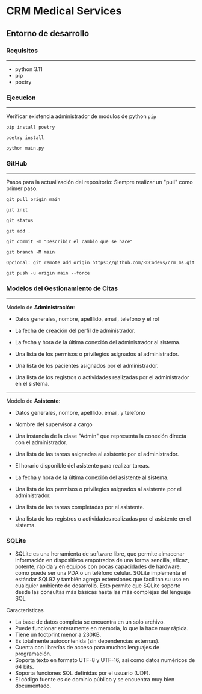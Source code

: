 # CRM Medical Services

## Entorno de desarrollo

### Requisitos

---

- python 3.11
- pip
- poetry

### Ejecucion

---

Verificar existencia administrador de modulos de python `pip`

```text
pip install poetry
```

```text
poetry install
```

```text
python main.py
```

### GitHub

---

Pasos para la actualización del repositorio:
Siempre realizar un "pull" como primer paso.

```text
git pull origin main
```

```text
git init
```

```text
git status
```

```text
git add .
```

```text
git commit -m "Describir el cambio que se hace"
```

```text
git branch -M main
```

```text
Opcional: git remote add origin https://github.com/RDCodevs/crm_ms.git
```

```text
git push -u origin main --force
```

### Modelos del Gestionamiento de Citas

---
Modelo de **Administración**:

- Datos generales, nombre, apelllido, email, telefono y el rol

- La fecha de creación del perfil de administrador.

- La fecha y hora de la última conexión del administrador al sistema.

- Una lista de los permisos o privilegios asignados al administrador.

- Una lista de los pacientes asignados por el administrador.

- Una lista de los registros o actividades realizadas por el administrador en el sistema.

---
Modelo de **Asistente**:

- Datos generales, nombre, apelllido, email, y telefono

- Nombre del supervisor a cargo

- Una instancia de la clase "Admin" que representa la conexión directa con el administrador.

- Una lista de las tareas asignadas al asistente por el administrador.

- El horario disponible del asistente para realizar tareas.

- La fecha y hora de la última conexión del asistente al sistema.

- Una lista de los permisos o privilegios asignados al asistente por el administrador.

- Una lista de las tareas completadas por el asistente.
  
- Una lista de los registros o actividades realizadas por el asistente en el sistema.

### SQLite
- SQLite es una herramienta de software libre, que permite almacenar información en dispositivos empotrados de una forma sencilla, eficaz, potente, rápida y en equipos con pocas capacidades de hardware, como puede ser una PDA o un teléfono celular. SQLite implementa el estándar SQL92 y también agrega extensiones que facilitan su uso en cualquier ambiente de desarrollo. Esto permite que SQLite soporte desde las consultas más básicas hasta las más complejas del lenguaje SQL
  
Características
- La base de datos completa se encuentra en un solo archivo.
- Puede funcionar enteramente en memoria, lo que la hace muy rápida.
- Tiene un footprint menor a 230KB.
- Es totalmente autocontenida (sin dependencias externas).
- Cuenta con librerías de acceso para muchos lenguajes de programación.
- Soporta texto en formato UTF-8 y UTF-16, así como datos numéricos de 64 bits.
- Soporta funciones SQL definidas por el usuario (UDF).
- El código fuente es de dominio público y se encuentra muy bien documentado.

